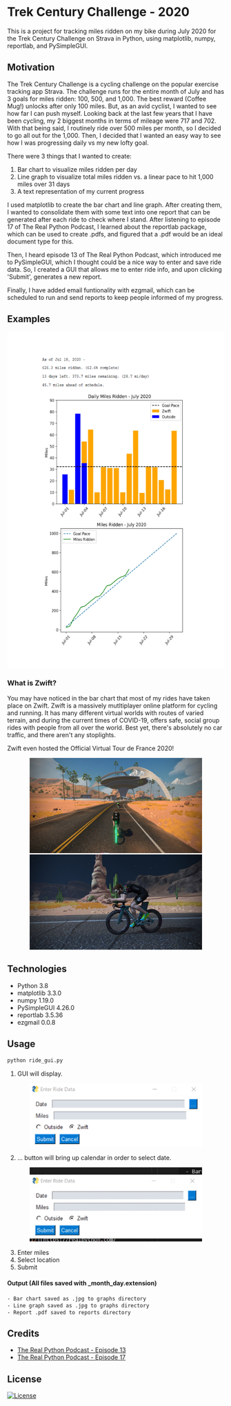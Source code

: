 # Trek Century Challenge - 2020  
This is a project for tracking miles ridden on my bike during July 2020 for the Trek Century Challenge on Strava in Python, using matplotlib, numpy, reportlab, and PySimpleGUI. 

## Motivation
The Trek Century Challenge is a cycling challenge on the popular exercise tracking app Strava. The challenge runs for the entire month of July and has 3 goals for miles ridden: 100, 500, and 1,000. The best reward (Coffee Mug!) unlocks after only 100 miles. But, as an avid cyclist, I wanted to see how far I can push myself. Looking back at the last few years that I have been cycling, my 2 biggest months in terms of mileage were 717 and 702. With that being said, I routinely ride over 500 miles per month, so I decided to go all out for the 1,000. Then, I decided that I wanted an easy way to see how I was progressing daily vs my new lofty goal. 

There were 3 things that I wanted to create:
1. Bar chart to visualize miles ridden per day  
2. Line graph to visualize total miles ridden vs. a linear pace to hit 1,000 miles over 31 days  
3. A text representation of my current progress

I used matplotlib to create the bar chart and line graph. After creating them, I wanted to consolidate them with some text into one report that can be generated after each ride to check where I stand. After listening to episode 17 of The Real Python Podcast, I learned about the reportlab package, which can be used to create .pdfs, and figured that a .pdf would be an ideal document type for this.

Then, I heard episode 13 of The Real Python Podcast, which introduced me to PySimpleGUI, which I thought could be a nice way to enter and save ride data. So, I created a GUI that allows me to enter ride info, and upon clicking 'Submit', generates a new report.

Finally, I have added email funtionality with ezgmail, which can be scheduled to run and send reports to keep people informed of my progress.

## Examples
<p align='center'>
    <img width=600 height=779 src='https://github.com/dcribb19/trek_century_challenge/blob/master/examples/report.png'>
</p>

### What is Zwift?
You may have noticed in the bar chart that most of my rides have taken place on Zwift. Zwift is a massively mutltiplayer online platform for cycling and running. It has many different virtual worlds with routes of varied terrain, and during the current times of COVID-19, offers safe, social group rides with people from all over the world. Best yet, there's absolutely no car traffic, and there aren't any stoplights.  

Zwift even hosted the Official Virtual Tour de France 2020!

<p align='center'>
    <img src=https://github.com/dcribb19/trek_century_challenge/blob/master/examples/zwift_ex.jpg width=400 height=221> <img src=https://github.com/dcribb19/trek_century_challenge/blob/master/examples/zwift_ex3.jpg width=400 height=221>
</p>

## Technologies
- Python 3.8
- matplotlib 3.3.0
- numpy 1.19.0
- PySimpleGUI 4.26.0
- reportlab 3.5.36
- ezgmail 0.0.8

## Usage
```python
python ride_gui.py
```
1. GUI will display.  
<p align='center'>
    <img width=400 height=147 src='https://github.com/dcribb19/trek_century_challenge/blob/master/examples/gui.png'>
</p>

2. ... button will bring up calendar in order to select date.  
<p align='center'>
    <img width=400 height=172 src='https://github.com/dcribb19/trek_century_challenge/blob/master/examples/calendar.gif'>
</p>  

3. Enter miles  
4. Select location
5. Submit 
#### Output (All files saved with _month_day.extension)  
    - Bar chart saved as .jpg to graphs directory
    - Line graph saved as .jpg to graphs directory
    - Report .pdf saved to reports directory

## Credits  
- [The Real Python Podcast - Episode 13](https://realpython.com/podcasts/rpp/13/)  
- [The Real Python Podcast - Episode 17](https://realpython.com/podcasts/rpp/17/)  

## License
[![License](https://img.shields.io/badge/License-BSD%202--Clause-orange.svg)](https://opensource.org/licenses/BSD-2-Clause)